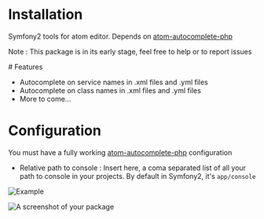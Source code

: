 # Installation

Symfony2 tools for atom editor.
Depends on [atom-autocomplete-php](https://atom.io/packages/atom-autocomplete-php)

Note : This package is in its early stage, feel free to help or to report issues

# Features

- Autocomplete on service names in .xml files and .yml files
- Autocomplete on class names in .xml files and .yml files
- More to come...

# Configuration

You must have a fully working [atom-autocomplete-php](https://atom.io/packages/atom-autocomplete-php) configuration

- Relative path to console : Insert here, a coma separated list of all your path to console in your projects. By default in Symfony2, it's ```app/console```

![Example](http://i.imgur.com/l8ZGAoe.png)

![A screenshot of your package](https://f.cloud.github.com/assets/69169/2290250/c35d867a-a017-11e3-86be-cd7c5bf3ff9b.gif)
